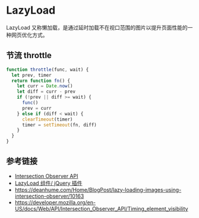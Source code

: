 # LazyLoad

LazyLoad 又称懒加载，是通过延时加载不在视口范围的图片以提升页面性能的一种网页优化方式。

## 节流 throttle
```javascript
function throttle(func, wait) {
  let prev, timer
  return function fn() {
    let curr = Date.now()
    let diff = curr - prev
    if (!prev || diff >= wait) {
      func()
      prev = curr
    } else if (diff < wait) {
      clearTimeout(timer)
      timer = setTimeout(fn, diff)
    }
  }
}
```


## 参考链接
* [Intersection Observer API](https://developer.mozilla.org/en-US/docs/Web/API/Intersection_Observer_API)
* [LazyLoad 组件/ jQuery 插件](https://appelsiini.net/projects/lazyload)
* https://deanhume.com/Home/BlogPost/lazy-loading-images-using-intersection-observer/10163
* https://developer.mozilla.org/en-US/docs/Web/API/Intersection_Observer_API/Timing_element_visibility
